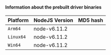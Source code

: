 

#### Information about the prebuilt driver binaries

| **Platform** | **NodeJS Version** | **MD5 hash**
|:-------------|:-------------------|:----------------------------------------
| `Arm64`      | node-v6.11.2       | 
| `Linux64`    | node-v6.11.2       | 
| `Win64`      | node-v6.11.2       | 

